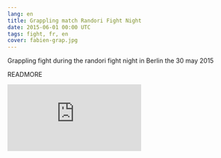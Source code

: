 ```yaml
---
lang: en
title: Grappling match Randori Fight Night 
date: 2015-06-01 00:00 UTC
tags: fight, fr, en
cover: fabien-grap.jpg
---
```


Grappling fight during the randori fight night in Berlin the 30 may 2015

READMORE

<iframe src="https://www.youtube.com/embed/OXpGvIom6Nc" frameborder="0" allowfullscreen></iframe>